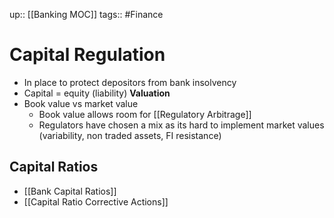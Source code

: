 up:: [[Banking MOC]]
tags:: #Finance 
# Capital Regulation
- In place to protect depositors from bank insolvency
- Capital = equity (liability)
**Valuation**
- Book value vs market value
	- Book value allows room for [[Regulatory Arbitrage]]
	- Regulators have chosen a mix as its hard to implement market values (variability, non traded assets, FI resistance)

## Capital Ratios
- [[Bank Capital Ratios]]
- [[Capital Ratio Corrective Actions]]

